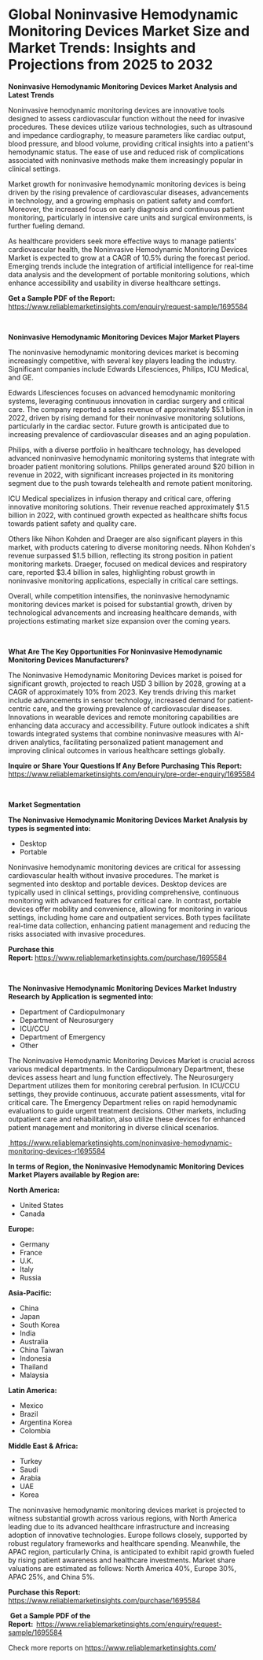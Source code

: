 <p><h1>Global Noninvasive Hemodynamic Monitoring Devices Market Size and Market Trends: Insights and Projections from 2025 to 2032</h1></p><p><strong>Noninvasive Hemodynamic Monitoring Devices Market Analysis and Latest Trends</strong></p>
<p><p>Noninvasive hemodynamic monitoring devices are innovative tools designed to assess cardiovascular function without the need for invasive procedures. These devices utilize various technologies, such as ultrasound and impedance cardiography, to measure parameters like cardiac output, blood pressure, and blood volume, providing critical insights into a patient's hemodynamic status. The ease of use and reduced risk of complications associated with noninvasive methods make them increasingly popular in clinical settings.</p><p>Market growth for noninvasive hemodynamic monitoring devices is being driven by the rising prevalence of cardiovascular diseases, advancements in technology, and a growing emphasis on patient safety and comfort. Moreover, the increased focus on early diagnosis and continuous patient monitoring, particularly in intensive care units and surgical environments, is further fueling demand. </p><p>As healthcare providers seek more effective ways to manage patients' cardiovascular health, the Noninvasive Hemodynamic Monitoring Devices Market is expected to grow at a CAGR of 10.5% during the forecast period. Emerging trends include the integration of artificial intelligence for real-time data analysis and the development of portable monitoring solutions, which enhance accessibility and usability in diverse healthcare settings.</p></p>
<p><strong>Get a Sample PDF of the Report:&nbsp;</strong> <a href="https://www.reliablemarketinsights.com/enquiry/request-sample/1695584?utm_campaign=2564&utm_medium=2&utm_source=Github&utm_content=ia&utm_term=04032025&utm_id=noninvasive-hemodynamic-monitoring-devices">https://www.reliablemarketinsights.com/enquiry/request-sample/1695584</a></p>
<p>&nbsp;</p>
<p><strong>Noninvasive Hemodynamic Monitoring Devices Major Market Players</strong></p>
<p><p>The noninvasive hemodynamic monitoring devices market is becoming increasingly competitive, with several key players leading the industry. Significant companies include Edwards Lifesciences, Philips, ICU Medical, and GE. </p><p>Edwards Lifesciences focuses on advanced hemodynamic monitoring systems, leveraging continuous innovation in cardiac surgery and critical care. The company reported a sales revenue of approximately $5.1 billion in 2022, driven by rising demand for their noninvasive monitoring solutions, particularly in the cardiac sector. Future growth is anticipated due to increasing prevalence of cardiovascular diseases and an aging population.</p><p>Philips, with a diverse portfolio in healthcare technology, has developed advanced noninvasive hemodynamic monitoring systems that integrate with broader patient monitoring solutions. Philips generated around $20 billion in revenue in 2022, with significant increases projected in its monitoring segment due to the push towards telehealth and remote patient monitoring.</p><p>ICU Medical specializes in infusion therapy and critical care, offering innovative monitoring solutions. Their revenue reached approximately $1.5 billion in 2022, with continued growth expected as healthcare shifts focus towards patient safety and quality care.</p><p>Others like Nihon Kohden and Draeger are also significant players in this market, with products catering to diverse monitoring needs. Nihon Kohden's revenue surpassed $1.5 billion, reflecting its strong position in patient monitoring markets. Draeger, focused on medical devices and respiratory care, reported $3.4 billion in sales, highlighting robust growth in noninvasive monitoring applications, especially in critical care settings.</p><p>Overall, while competition intensifies, the noninvasive hemodynamic monitoring devices market is poised for substantial growth, driven by technological advancements and increasing healthcare demands, with projections estimating market size expansion over the coming years.</p></p>
<p>&nbsp;</p>
<p><strong>What Are The Key Opportunities For Noninvasive Hemodynamic Monitoring Devices Manufacturers?</strong></p>
<p><p>The Noninvasive Hemodynamic Monitoring Devices market is poised for significant growth, projected to reach USD 3 billion by 2028, growing at a CAGR of approximately 10% from 2023. Key trends driving this market include advancements in sensor technology, increased demand for patient-centric care, and the growing prevalence of cardiovascular diseases. Innovations in wearable devices and remote monitoring capabilities are enhancing data accuracy and accessibility. Future outlook indicates a shift towards integrated systems that combine noninvasive measures with AI-driven analytics, facilitating personalized patient management and improving clinical outcomes in various healthcare settings globally.</p></p>
<p><strong>Inquire or Share Your Questions If Any Before Purchasing This Report:</strong> <a href="https://www.reliablemarketinsights.com/enquiry/pre-order-enquiry/1695584?utm_campaign=2564&utm_medium=2&utm_source=Github&utm_content=ia&utm_term=04032025&utm_id=noninvasive-hemodynamic-monitoring-devices">https://www.reliablemarketinsights.com/enquiry/pre-order-enquiry/1695584</a></p>
<p>&nbsp;</p>
<p><strong>Market Segmentation</strong></p>
<p><strong>The Noninvasive Hemodynamic Monitoring Devices Market Analysis by types is segmented into:</strong></p>
<p><ul><li>Desktop</li><li>Portable</li></ul></p>
<p><p>Noninvasive hemodynamic monitoring devices are critical for assessing cardiovascular health without invasive procedures. The market is segmented into desktop and portable devices. Desktop devices are typically used in clinical settings, providing comprehensive, continuous monitoring with advanced features for critical care. In contrast, portable devices offer mobility and convenience, allowing for monitoring in various settings, including home care and outpatient services. Both types facilitate real-time data collection, enhancing patient management and reducing the risks associated with invasive procedures.</p></p>
<p><strong>Purchase this Report:&nbsp;</strong><a href="https://www.reliablemarketinsights.com/purchase/1695584?utm_campaign=2564&utm_medium=2&utm_source=Github&utm_content=ia&utm_term=04032025&utm_id=noninvasive-hemodynamic-monitoring-devices">https://www.reliablemarketinsights.com/purchase/1695584</a></p>
<p>&nbsp;</p>
<p><strong>The Noninvasive Hemodynamic Monitoring Devices Market Industry Research by Application is segmented into:</strong></p>
<p><ul><li>Department of Cardiopulmonary</li><li>Department of Neurosurgery</li><li>ICU/CCU</li><li>Department of Emergency</li><li>Other</li></ul></p>
<p><p>The Noninvasive Hemodynamic Monitoring Devices Market is crucial across various medical departments. In the Cardiopulmonary Department, these devices assess heart and lung function effectively. The Neurosurgery Department utilizes them for monitoring cerebral perfusion. In ICU/CCU settings, they provide continuous, accurate patient assessments, vital for critical care. The Emergency Department relies on rapid hemodynamic evaluations to guide urgent treatment decisions. Other markets, including outpatient care and rehabilitation, also utilize these devices for enhanced patient management and monitoring in diverse clinical scenarios.</p></p>
<p><a href="https://www.reliablemarketinsights.com/noninvasive-hemodynamic-monitoring-devices-r1695584?utm_campaign=2564&utm_medium=2&utm_source=Github&utm_content=ia&utm_term=04032025&utm_id=noninvasive-hemodynamic-monitoring-devices">&nbsp;https://www.reliablemarketinsights.com/noninvasive-hemodynamic-monitoring-devices-r1695584</a></p>
<p><strong>In terms of Region, the Noninvasive Hemodynamic Monitoring Devices Market Players available by Region are:</strong></p>
<p>
    <p> <strong> North America: </strong>
        <ul>
            <li>United States</li>
            <li>Canada</li>
        </ul>
        </p> 
    <p> <strong> Europe: </strong>
        <ul>
            <li>Germany</li>
            <li>France</li>
            <li>U.K.</li>
            <li>Italy</li>
            <li>Russia</li>
        </ul>
        </p> 
    <p> <strong> Asia-Pacific: </strong>
        <ul>
            <li>China</li>
            <li>Japan</li>
            <li>South Korea</li>
            <li>India</li>
            <li>Australia</li>
            <li>China Taiwan</li>
            <li>Indonesia</li>
            <li>Thailand</li>
            <li>Malaysia</li>
        </ul>
        </p> 
    <p> <strong> Latin America: </strong>
        <ul>
            <li>Mexico</li>
            <li>Brazil</li>
            <li>Argentina Korea</li>
            <li>Colombia</li>
        </ul>
        </p> 
    <p> <strong> Middle East & Africa: </strong>
        <ul>
            <li>Turkey</li>
            <li>Saudi</li>
            <li>Arabia</li>
            <li>UAE</li>
            <li>Korea</li>
        </ul>
    </p>
    </p>
<p><p>The noninvasive hemodynamic monitoring devices market is projected to witness substantial growth across various regions, with North America leading due to its advanced healthcare infrastructure and increasing adoption of innovative technologies. Europe follows closely, supported by robust regulatory frameworks and healthcare spending. Meanwhile, the APAC region, particularly China, is anticipated to exhibit rapid growth fueled by rising patient awareness and healthcare investments. Market share valuations are estimated as follows: North America 40%, Europe 30%, APAC 25%, and China 5%.</p></p>
<p><strong>Purchase this Report: </strong><a href="https://www.reliablemarketinsights.com/purchase/1695584?utm_campaign=2564&utm_medium=2&utm_source=Github&utm_content=ia&utm_term=04032025&utm_id=noninvasive-hemodynamic-monitoring-devices">https://www.reliablemarketinsights.com/purchase/1695584</a></p>
<p>&nbsp;<strong>Get a Sample PDF of the Report:&nbsp;&nbsp;</strong><a href="https://www.reliablemarketinsights.com/enquiry/request-sample/1695584?utm_campaign=2564&utm_medium=2&utm_source=Github&utm_content=ia&utm_term=04032025&utm_id=noninvasive-hemodynamic-monitoring-devices">https://www.reliablemarketinsights.com/enquiry/request-sample/1695584</a></p>
<p><strong></strong></p>
<p>Check more reports on <a href="https://www.reliablemarketinsights.com/?utm_campaign=2564&utm_medium=2&utm_source=Github&utm_content=ia&utm_term=04032025&utm_id=noninvasive-hemodynamic-monitoring-devices">https://www.reliablemarketinsights.com/</a></p>
